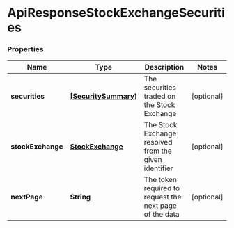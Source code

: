 # ApiResponseStockExchangeSecurities

### Properties
Name | Type | Description | Notes
------------ | ------------- | ------------- | -------------
**securities** | [**[SecuritySummary]**](SecuritySummary.md) | The securities traded on the Stock Exchange | [optional] 
**stockExchange** | [**StockExchange**](StockExchange.md) | The Stock Exchange resolved from the given identifier | [optional] 
**nextPage** | **String** | The token required to request the next page of the data | [optional] 



